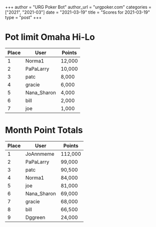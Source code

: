 +++
author = "URG Poker Bot"
author_url = "urgpoker.com"
categories = ["2021", "2021-03"]
date = "2021-03-19"
title = "Scores for 2021-03-19"
type = "post"
+++
# Pot limit Omaha Hi-Lo

| Place | User | Points |
|-------|------|--------|
| 1 | Norma1 | 12,000 |
| 2 | PaPaLarry | 10,000 |
| 3 | patc | 8,000 |
| 4 | gracie | 6,000 |
| 5 | Nana_Sharon | 4,000 |
| 6 | bill | 2,000 |
| 7 | joe | 1,000 |

# Month Point Totals

| Place | User | Points |
|-------|------|--------|
| 1 | JoAnnmeme | 112,000 |
| 2 | PaPaLarry | 99,000 |
| 3 | patc | 90,500 |
| 4 | Norma1 | 84,000 |
| 5 | joe | 81,000 |
| 6 | Nana_Sharon | 69,000 |
| 7 | gracie | 68,000 |
| 8 | bill | 66,500 |
| 9 | Dggreen | 24,000 |
